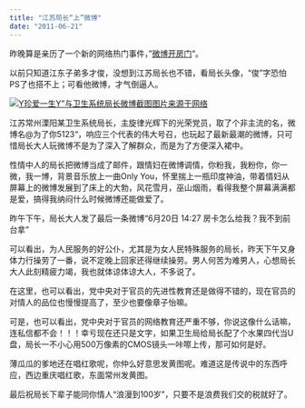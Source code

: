 ```yaml
---
title: "江苏局长“上”微博"
date: "2011-06-21"
---
```


昨晚算是亲历了一个新的网络热门事件，”[微博开房门](http://roll.sohu.com/20110621/n311121457.shtml)“。

以前只知道江东子弟多才俊，没想到江苏局长也不错，看局长头像，“俊”字恐怕PS了也搭不上；可看他微博，才气倒逼人。

[![](https://static.is26.com/wp-image/2011/06/Y珍爱一生Y”与卫生系统局长微博截图图片来源于网络.jpg "Y珍爱一生Y”与卫生系统局长微博截图图片来源于网络")](https://static.is26.com/wp-image/2011/06/Y珍爱一生Y”与卫生系统局长微博截图图片来源于网络.jpg "Y珍爱一生Y”与卫生系统局长微博截图图片来源于网络")

江苏常州溧阳某卫生系统局长，主旋律光辉下的光荣党员，取了个非主流的名，微博名@为了你5123“，响应三个代表的伟大号召，也玩起了最新最潮的微博，只可惜局长大人玩微博不是为了深入了解群众，而是为了方便深入裙中。

性情中人的局长把微博当成了邮件，跟情妇在微博调情，你粉我，我粉你，你一微，我一博，背景音乐放上一曲Only You，怀里揣上一瓶印度神油，带着情妇从屏幕上的微博发展到了床上的大勃，风花雪月，巫山烟雨，看得我整个屏幕满满都是爱，搞得我纳闷什么时候微博还能做爱了。

昨午下午，局长大人发了最后一条微博“6月20日 14:27 房卡怎么给我？我不到前台拿”

可以看出，为人民服务的好公仆，尤其是为女人民特殊服务的局长，昨天下午又身体力行操劳了一番，说不定晚上回家还得继续操劳。男人何苦为难男人，心想局长大人此刻精疲力竭，我也就体谅体谅大人，不多说了。

在这里，也可以看出，党中央对于官员的先进性教育还是做得不错的，现在官员的对情人的品位也慢慢提高了，至少也要像章子怡嘛。

可是，也可以看出，党中央对于官员的网络教育还严重不够，你说这像什么话嘛，连私信都不会！！！幸亏现在还只是文字，如果卫生局给局长配了个水果四代当U盘，局长一不小心用500万像素的CMOS镜头一咔嚓上传，那可如何是好。

薄瓜瓜的爹地还在唱红歌呢，你仲么好意思发黄图呢。难道这是传说中的东西呼应，西边重庆唱红歌，东面常州发黄图。

最后祝局长下辈子能同你情人“浪漫到100岁”，只要不是浪费我们交的税就好了。
